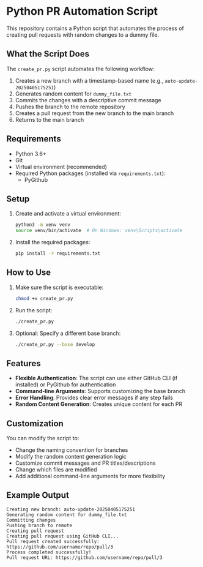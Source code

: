 # Python PR Automation Script

This repository contains a Python script that automates the process of creating pull requests with random changes to a dummy file.

## What the Script Does

The `create_pr.py` script automates the following workflow:

1. Creates a new branch with a timestamp-based name (e.g., `auto-update-20250405175251`)
2. Generates random content for `dummy_file.txt`
3. Commits the changes with a descriptive commit message
4. Pushes the branch to the remote repository
5. Creates a pull request from the new branch to the main branch
6. Returns to the main branch

## Requirements

- Python 3.6+
- Git
- Virtual environment (recommended)
- Required Python packages (installed via `requirements.txt`):
  - PyGithub

## Setup

1. Create and activate a virtual environment:
   ```bash
   python3 -m venv venv
   source venv/bin/activate  # On Windows: venv\Scripts\activate
   ```

2. Install the required packages:
   ```bash
   pip install -r requirements.txt
   ```

## How to Use

1. Make sure the script is executable:
   ```bash
   chmod +x create_pr.py
   ```

2. Run the script:
   ```bash
   ./create_pr.py
   ```

3. Optional: Specify a different base branch:
   ```bash
   ./create_pr.py --base develop
   ```

## Features

- **Flexible Authentication**: The script can use either GitHub CLI (if installed) or PyGithub for authentication
- **Command-line Arguments**: Supports customizing the base branch
- **Error Handling**: Provides clear error messages if any step fails
- **Random Content Generation**: Creates unique content for each PR

## Customization

You can modify the script to:

- Change the naming convention for branches
- Modify the random content generation logic
- Customize commit messages and PR titles/descriptions
- Change which files are modified
- Add additional command-line arguments for more flexibility

## Example Output

```
Creating new branch: auto-update-20250405175251
Generating random content for dummy_file.txt
Committing changes
Pushing branch to remote
Creating pull request
Creating pull request using GitHub CLI...
Pull request created successfully: https://github.com/username/repo/pull/3
Process completed successfully!
Pull request URL: https://github.com/username/repo/pull/3
